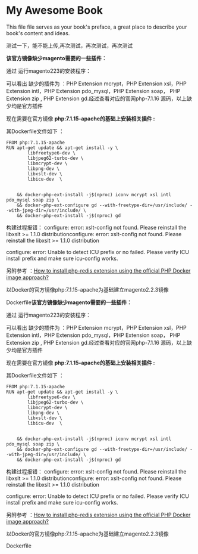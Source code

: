 # My Awesome Book

This file file serves as your book's preface, a great place to describe your book's content and ideas.

测试一下，能不能上传,再次测试，再次测试，再次测试

**该官方镜像缺少magento需要的一些插件：**

通过 运行magento223的安装程序：

可以看出 缺少的插件为 ：PHP Extension mcrypt，PHP Extension xsl，PHP Extension intl，PHP Extension pdo\_mysql，PHP Extension soap， PHP Extension zip , PHP Extension gd.经过查看对应的官网php-7.1.16 源码，以上缺少均是官方插件

现在需要在官方镜像 **php:7.1.15-apache的基础上安装相关插件 :**

其Dockerfile文件如下 ：

```
FROM php:7.1.15-apache
RUN apt-get update && apt-get install -y \
        libfreetype6-dev \
        libjpeg62-turbo-dev \
        libmcrypt-dev \
        libpng-dev \
        libxslt-dev \
        libicu-dev  \


    && docker-php-ext-install -j$(nproc) iconv mcrypt xsl intl pdo_mysql soap zip \
    && docker-php-ext-configure gd --with-freetype-dir=/usr/include/ --with-jpeg-dir=/usr/include/ \
    && docker-php-ext-install -j$(nproc) gd
```

构建过程报错： configure: error: xslt-config not found. Please reinstall the libxslt &gt;= 1.1.0 distributionconfigure: error: xslt-config not found. Please reinstall the libxslt &gt;= 1.1.0 distribution

configure: error: Unable to detect ICU prefix or no failed. Please verify ICU install prefix and make sure icu-config works.

另附参考 ：[How to install php-redis extension using the official PHP Docker image approach?](https://stackoverflow.com/questions/31369867/how-to-install-php-redis-extension-using-the-official-php-docker-image-approach)

以Docker的官方镜像php:7.1.15-apache为基础建立magento2.2.3镜像

Dockerfile**该官方镜像缺少magento需要的一些插件：**

通过 运行magento223的安装程序：

可以看出 缺少的插件为 ：PHP Extension mcrypt，PHP Extension xsl，PHP Extension intl，PHP Extension pdo\_mysql，PHP Extension soap， PHP Extension zip , PHP Extension gd.经过查看对应的官网php-7.1.16 源码，以上缺少均是官方插件

现在需要在官方镜像 **php:7.1.15-apache的基础上安装相关插件 :**

其Dockerfile文件如下 ：

```
FROM php:7.1.15-apache
RUN apt-get update && apt-get install -y \
        libfreetype6-dev \
        libjpeg62-turbo-dev \
        libmcrypt-dev \
        libpng-dev \
        libxslt-dev \
        libicu-dev  \


    && docker-php-ext-install -j$(nproc) iconv mcrypt xsl intl pdo_mysql soap zip \
    && docker-php-ext-configure gd --with-freetype-dir=/usr/include/ --with-jpeg-dir=/usr/include/ \
    && docker-php-ext-install -j$(nproc) gd
```

构建过程报错： configure: error: xslt-config not found. Please reinstall the libxslt &gt;= 1.1.0 distributionconfigure: error: xslt-config not found. Please reinstall the libxslt &gt;= 1.1.0 distribution

configure: error: Unable to detect ICU prefix or no failed. Please verify ICU install prefix and make sure icu-config works.

另附参考 ：[How to install php-redis extension using the official PHP Docker image approach?](https://stackoverflow.com/questions/31369867/how-to-install-php-redis-extension-using-the-official-php-docker-image-approach)

以Docker的官方镜像php:7.1.15-apache为基础建立magento2.2.3镜像

Dockerfile

